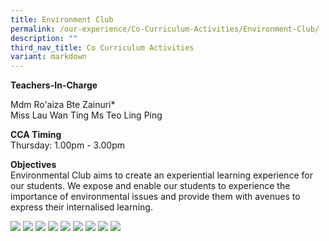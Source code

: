 ```yaml
---
title: Environment Club
permalink: /our-experience/Co-Curriculum-Activities/Environment-Club/
description: ""
third_nav_title: Co Curriculum Activities
variant: markdown
---
```

**Teachers-In-Charge**  
  
Mdm Ro'aiza Bte Zainuri\*  
Miss Lau Wan Ting
Ms Teo Ling Ping

**CCA Timing**<br>
Thursday: 1.00pm - 3.00pm

**Objectives**<br>
Environmental Club aims to create an experiential learning experience for our students. We expose and enable our students to experience the importance of environmental issues and provide them with avenues to express their internalised learning.



![](/images/Environment%20Club%202020a.jpeg)
![](/images/Environment%20Club%202020b.jpeg)
![](/images/Environment%20Club%202020c.jpeg)
![](/images/Environment%20Club%202020d.jpeg)
![](/images/Environment%20Club%202020e.jpeg)
![](/images/Environment%20Club%202020f.jpeg)
![](/images/Environment%20Club%202020g.jpeg)
![](/images/Environment%20Club%202020h.jpeg)
![](/images/Environment%20Club%202020i.jpeg)

